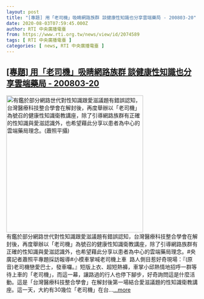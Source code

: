```yaml
---
layout: post
title: "[專題] 用「老司機」吸睛網路族群 談健康性知識也分享雲端藥局 - 200803-20"
date: 2020-08-03T07:59:45.000Z
author: RTI 中央廣播電臺
from: https://www.rti.org.tw/news/view/id/2074589
tags: [ RTI 中央廣播電臺 ]
categories: [ news, RTI 中央廣播電臺 ]
---
```

<!--1596441585000-->
[[專題] 用「老司機」吸睛網路族群 談健康性知識也分享雲端藥局 - 200803-20](https://www.rti.org.tw/news/view/id/2074589)
------

<div>
<img src="https://static.rti.org.tw/assets/thumbnails/2020/08/03/b744ed2d754b50d7c7ab29a219004569.jpg" width="360" alt="有鑑於部分網路世代對性知識跟愛滋議題有錯誤認知，台灣醫療科技整合學會在解封後，再度舉辦以「老司機」為號召的健康性知識衛教講座，除了引導網路族群有正確的性知識與愛滋認識外，也希望藉此分享以患者為中心的雲端藥局理念。(蕭照平攝)" title="有鑑於部分網路世代對性知識跟愛滋議題有錯誤認知，台灣醫療科技整合學會在解封後，再度舉辦以「老司機」為號召的健康性知識衛教講座，除了引導網路族群有正確的性知識與愛滋認識外，也希望藉此分享以患者為中心的雲端藥局理念。(蕭照平攝)"><br>有鑑於部分網路世代對性知識跟愛滋議題有錯誤認知，台灣醫療科技整合學會在解封後，再度舉辦以「老司機」為號召的健康性知識衛教講座，除了引導網路族群有正確的性知識與愛滋認識外，也希望藉此分享以患者為中心的雲端藥局理念。#央廣記者蕭照平專題採訪報導#小模車掌喊老司機上車&nbsp; 路人側目惹好奇現場：『(原音)老司機戀愛巴士，發車囉。』短版上衣、超短熱褲，車掌小邱熱情地招呼一群等待上車的「老司機」，而這一幕，讓路過的行人也停下腳步，好奇詢問這是什麼活動。這是「台灣醫療科技整合學會」在解封後第一場結合愛滋議題的性知識衛教講座。這一天，大約有30幾位「老司機」在台...<a target="_blank" href="https://www.rti.org.tw/news/view/id/2074589">...more</a>
</div>
